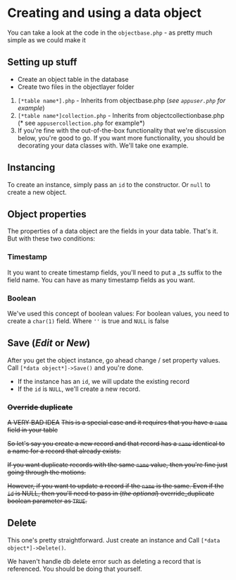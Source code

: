 # Creating and using a data object
You can take a look at the code in the `objectbase.php` - as pretty much simple as we could make it
## Setting up stuff
- Create an object table in the database
- Create two files in the objectlayer folder
1. `[*table name*].php` - Inherits from objectbase.php (*see `appuser.php` for example*)
2. `[*table name*]collection.php` - Inherits from objectcollectionbase.php (* see `appusercollection.php` for example*)
3. If you're fine with the out-of-the-box functionality that we're discussion below, you're good to go. If you want more functionality, you should be decorating your data classes with. We'll take one example.

## Instancing
To create an instance, simply pass an `id` to the constructor. Or `null` to create a new object.
## Object properties
The properties of a data object are the fields in your data table. That's it. But with these two conditions:
### Timestamp
It you want to create timestamp fields, you'll need to put a _ts suffix to the field name. You can have as many timestamp fields as you want.
### Boolean
We've used this concept of boolean values:
For boolean values, you need to create a `char(1)` field. Where `''` is true and `NULL` is false

## Save (*Edit* or *New*)
After you get the object instance, go ahead change / set property values. Call `[*data object*]->Save()` and you're done.
- If the instance has an `id`, we will update the existing record
- If the `id` is `NULL`, we'll create a new record.
### ~~Override duplicate~~
~~A VERY BAD IDEA~~
~~This is a special case and it requires that you have a `name` field in your table~~

~~So let's say you create a new record and that record has a `name` identical to a name for a record that already exists.~~

~~If you want duplicate records with the same `name` value, then you're fine just going through the motions.~~

~~However, if you want to update a record if the `name` is the same. Even if the `id` is NULL, then you'll need to pass in (*the optional*) override_duplicate boolean parameter as `TRUE`.~~

## Delete
This one's pretty straightforward. Just create an instance and Call `[*data object*]->Delete()`.

We haven't handle db delete error such as deleting a record that is referenced. You should be doing that yourself.